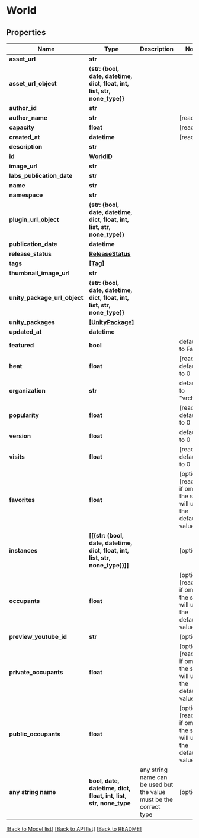 # World


## Properties
Name | Type | Description | Notes
------------ | ------------- | ------------- | -------------
**asset_url** | **str** |  | 
**asset_url_object** | **{str: (bool, date, datetime, dict, float, int, list, str, none_type)}** |  | 
**author_id** | **str** |  | 
**author_name** | **str** |  | [readonly] 
**capacity** | **float** |  | [readonly] 
**created_at** | **datetime** |  | [readonly] 
**description** | **str** |  | 
**id** | [**WorldID**](WorldID.md) |  | 
**image_url** | **str** |  | 
**labs_publication_date** | **str** |  | 
**name** | **str** |  | 
**namespace** | **str** |  | 
**plugin_url_object** | **{str: (bool, date, datetime, dict, float, int, list, str, none_type)}** |  | 
**publication_date** | **datetime** |  | 
**release_status** | [**ReleaseStatus**](ReleaseStatus.md) |  | 
**tags** | [**[Tag]**](Tag.md) |  | 
**thumbnail_image_url** | **str** |  | 
**unity_package_url_object** | **{str: (bool, date, datetime, dict, float, int, list, str, none_type)}** |  | 
**unity_packages** | [**[UnityPackage]**](UnityPackage.md) |  | 
**updated_at** | **datetime** |  | 
**featured** | **bool** |  | defaults to False
**heat** | **float** |  | [readonly] defaults to 0
**organization** | **str** |  | defaults to "vrchat"
**popularity** | **float** |  | [readonly] defaults to 0
**version** | **float** |  | defaults to 0
**visits** | **float** |  | [readonly] defaults to 0
**favorites** | **float** |  | [optional] [readonly]  if omitted the server will use the default value of 0
**instances** | **[[{str: (bool, date, datetime, dict, float, int, list, str, none_type)}]]** |  | [optional] 
**occupants** | **float** |  | [optional] [readonly]  if omitted the server will use the default value of 0
**preview_youtube_id** | **str** |  | [optional] 
**private_occupants** | **float** |  | [optional] [readonly]  if omitted the server will use the default value of 0
**public_occupants** | **float** |  | [optional] [readonly]  if omitted the server will use the default value of 0
**any string name** | **bool, date, datetime, dict, float, int, list, str, none_type** | any string name can be used but the value must be the correct type | [optional]

[[Back to Model list]](../README.md#documentation-for-models) [[Back to API list]](../README.md#documentation-for-api-endpoints) [[Back to README]](../README.md)



